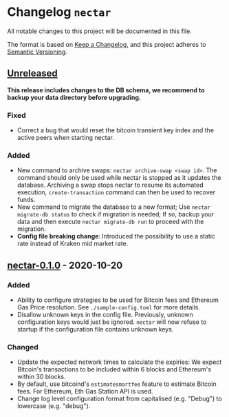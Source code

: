 # Changelog `nectar`

All notable changes to this project will be documented in this file.

The format is based on [Keep a Changelog](https://keepachangelog.com/en/1.0.0/),
and this project adheres to [Semantic Versioning](https://semver.org/spec/v2.0.0.html).

## [Unreleased]

**This release includes changes to the DB schema, we recommend to backup your data directory before upgrading.**

### Fixed

-   Correct a bug that would reset the bitcoin transient key index and the active peers when starting nectar.

### Added

-   New command to archive swaps: `nectar archive-swap <swap id>`.
    The command should only be used while nectar is stopped as it updates the database.
    Archiving a swap stops nectar to resume its automated execution, `create-transaction` command can then be used to recover funds.
-   New command to migrate the database to a new format;
    Use `nectar migrate-db status` to check if migration is needed;
    If so, backup your data and then execute `nectar migrate-db run` to proceed with the migration.
-  **Config file breaking change**: Introduced the possibility to use a static rate instead of Kraken mid market rate.

## [nectar-0.1.0] - 2020-10-20

### Added

-   Ability to configure strategies to be used for Bitcoin fees and Ethereum Gas Price resolution.
    See `./sample-config.toml` for more details.
-   Disallow unknown keys in the config file.
    Previously, unknown configuration keys would just be ignored.
    `nectar` will now refuse to startup if the configuration file contains unknown keys.

### Changed

-   Update the expected network times to calculate the expiries: We expect Bitcoin's transactions to be included within 6 blocks and Ethereum's within 30 blocks.
-   By default, use bitcoind's `estimatesmartfee` feature to estimate Bitcoin fees.
    For Ethereum, Eth Gas Station API is used.
-   Change log level configuration format from capitalised (e.g. "Debug") to lowercase (e.g. "debug").

[Unreleased]: https://github.com/comit-network/comit-rs/compare/nectar-0.1.0...HEAD

[nectar-0.1.0]: https://github.com/comit-network/comit-rs/compare/b4ad16d63579c542a3885d57f0522b445cfa8bae...nectar-0.1.0
